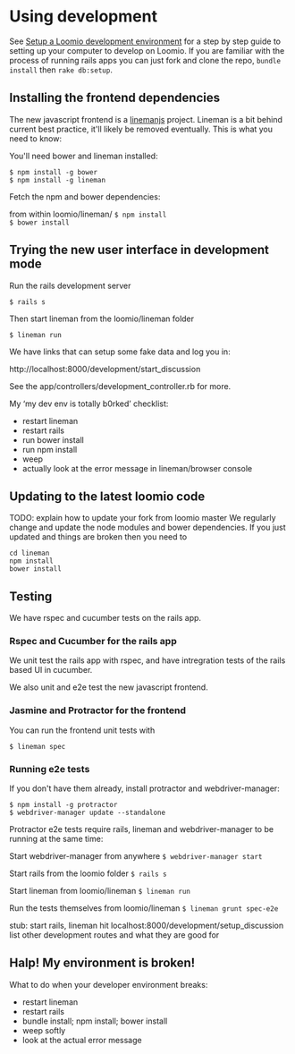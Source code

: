 # Using development

See [Setup a Loomio development environment](setup_development_environment.md) for a step by step guide to setting up your computer to develop on Loomio. If you are familiar with the process of running rails apps you can just fork and clone the repo, `bundle install` then `rake db:setup`.

## Installing the frontend dependencies

The new javascript frontend is a [linemanjs](http://linemanjs.com/) project. Lineman is a bit behind current best practice, it'll likely be removed eventually. This is what you need to know:

You'll need bower and lineman installed:

  `$ npm install -g bower`  
  `$ npm install -g lineman`

Fetch the npm and bower dependencies:

  from within loomio/lineman/
  `$ npm install`  
  `$ bower install`

## Trying the new user interface in development mode
Run the rails development server

  `$ rails s`  

Then start lineman from the loomio/lineman folder  

  `$ lineman run`

We have links that can setup some fake data and log you in:

  http://localhost:8000/development/start_discussion

See the app/controllers/development_controller.rb for more.

My ‘my dev env is totally b0rked’ checklist:

- restart lineman
- restart rails
- run bower install
- run npm install
- weep
- actually look at the error message in lineman/browser console


## Updating to the latest loomio code
TODO: explain how to update your fork from loomio master
We regularly change and update the node modules and bower dependencies.
If you just updated and things are broken then you need to

```
cd lineman
npm install
bower install
```

## Testing
We have rspec and cucumber tests on the rails app.

### Rspec and Cucumber for the rails app
We unit test the rails app with rspec, and have intregration tests of
the rails based UI in cucumber.

We also unit and e2e test the new javascript frontend.

### Jasmine and Protractor for the frontend

You can run the frontend unit tests with

  `$ lineman spec`

### Running e2e tests

If you don't have them already, install protractor and webdriver-manager:

  `$ npm install -g protractor`  
  `$ webdriver-manager update --standalone`  

Protractor e2e tests require rails, lineman and webdriver-manager to be
running at the same time:

  Start webdriver-manager from anywhere
  `$ webdriver-manager start`  

  Start rails from the loomio folder
  `$ rails s`

  Start lineman from loomio/lineman
  `$ lineman run`  

  Run the tests themselves from loomio/lineman
  `$ lineman grunt spec-e2e`

stub:
  start rails, lineman
  hit localhost:8000/development/setup_discussion
  list other development routes and what they are good for


## Halp! My environment is broken!

What to do when your developer environment breaks:

- restart lineman
- restart rails
- bundle install; npm install; bower install
- weep softly
- look at the actual error message
